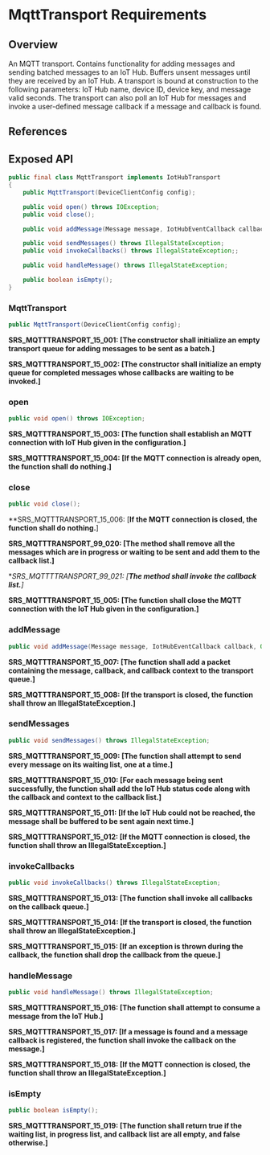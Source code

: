# MqttTransport Requirements

## Overview

An MQTT transport. Contains functionality for adding messages and sending batched messages to an IoT Hub. Buffers unsent messages until they are received by an IoT Hub. A transport is bound at construction to the following parameters: IoT Hub name, device ID, device key, and message valid seconds.
The transport can also poll an IoT Hub for messages and invoke a user-defined message callback if a message and callback is found.

## References

## Exposed API

```java
public final class MqttTransport implements IotHubTransport
{
    public MqttTransport(DeviceClientConfig config);

    public void open() throws IOException;
    public void close();

    public void addMessage(Message message, IotHubEventCallback callback, Object callbackContext) throws IllegalStateException;

    public void sendMessages() throws IllegalStateException;
    public void invokeCallbacks() throws IllegalStateException;;

    public void handleMessage() throws IllegalStateException;

    public boolean isEmpty();
}
```


### MqttTransport

```java
public MqttTransport(DeviceClientConfig config);
```

**SRS_MQTTTRANSPORT_15_001: [**The constructor shall initialize an empty transport queue for adding messages to be sent as a batch.**]**

**SRS_MQTTTRANSPORT_15_002: [**The constructor shall initialize an empty queue for completed messages whose callbacks are waiting to be invoked.**]**


### open

```java
public void open() throws IOException;
```

**SRS_MQTTTRANSPORT_15_003: [**The function shall establish an MQTT connection with IoT Hub given in the configuration.**]**

**SRS_MQTTTRANSPORT_15_004: [**If the MQTT connection is already open, the function shall do nothing.**]**


### close

```java
public void close();
```

**SRS_MQTTTRANSPORT_15_006: [**If the MQTT connection is closed, the function shall do nothing.**] 

**SRS_MQTTTRANSPORT_99_020: [**The method shall remove all the messages which are in progress or waiting to be sent and add them to the callback list.**]**

**SRS_MQTTTTRANSPORT_99_021: [**The method shall invoke the callback list.**]*

**SRS_MQTTTRANSPORT_15_005: [**The function shall close the MQTT connection with the IoT Hub given in the configuration.**]**


### addMessage

```java
public void addMessage(Message message, IotHubEventCallback callback, Object callbackContext) throws IllegalStateException;**
```

**SRS_MQTTTRANSPORT_15_007: [**The function shall add a packet containing the message, callback, and callback context to the transport queue.**]**

**SRS_MQTTTRANSPORT_15_008: [**If the transport is closed, the function shall throw an IllegalStateException.**]**


### sendMessages

```java
public void sendMessages() throws IllegalStateException;
```

**SRS_MQTTTRANSPORT_15_009: [**The function shall attempt to send every message on its waiting list, one at a time.**]**

**SRS_MQTTTRANSPORT_15_010: [**For each message being sent successfully, the function shall add the IoT Hub status code along with the callback and context to the callback list.**]**

**SRS_MQTTTRANSPORT_15_011: [**If the IoT Hub could not be reached, the message shall be buffered to be sent again next time.**]**

**SRS_MQTTTRANSPORT_15_012: [**If the MQTT connection is closed, the function shall throw an IllegalStateException.**]**


### invokeCallbacks

```java
public void invokeCallbacks() throws IllegalStateException;
```

**SRS_MQTTTRANSPORT_15_013: [**The function shall invoke all callbacks on the callback queue.**]**

**SRS_MQTTTRANSPORT_15_014: [**If the transport is closed, the function shall throw an IllegalStateException.**]**

**SRS_MQTTTRANSPORT_15_015: [**If an exception is thrown during the callback, the function shall drop the callback from the queue.**]**


### handleMessage

```java
public void handleMessage() throws IllegalStateException;
```

**SRS_MQTTTRANSPORT_15_016: [**The function shall attempt to consume a message from the IoT Hub.**]**

**SRS_MQTTTRANSPORT_15_017: [**If a message is found and a message callback is registered, the function shall invoke the callback on the message.**]**

**SRS_MQTTTRANSPORT_15_018: [**If the MQTT connection is closed, the function shall throw an IllegalStateException.**]**


### isEmpty

```java
public boolean isEmpty();
```

**SRS_MQTTTRANSPORT_15_019: [**The function shall return true if the waiting list, in progress list, and callback list are all empty, and false otherwise.**]**